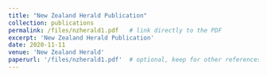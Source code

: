 ```yaml
---
title: "New Zealand Herald Publication"
collection: publications
permalink: /files/nzherald1.pdf   # link directly to the PDF
excerpt: 'New Zealand Herald Publication'
date: 2020-11-11
venue: 'New Zealand Herald'
paperurl: '/files/nzherald1.pdf'  # optional, keep for other references
---
```

